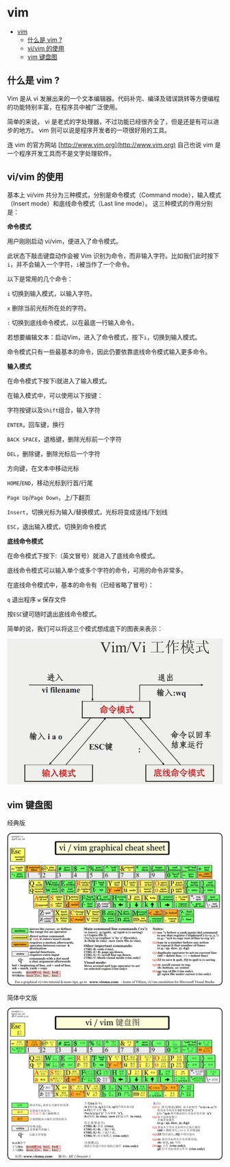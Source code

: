 # vim

- [vim](#vim)
  - [什么是 vim ?](#什么是-vim-)
  - [vi/vim 的使用](#vivim-的使用)
  - [vim 键盘图](#vim-键盘图)

## 什么是 vim ?

Vim 是从 vi 发展出来的一个文本编辑器。代码补完、编译及错误跳转等方便编程的功能特别丰富，在程序员中被广泛使用。

简单的来说， vi 是老式的字处理器，不过功能已经很齐全了，但是还是有可以进步的地方。 vim 则可以说是程序开发者的一项很好用的工具。

连 vim 的官方网站 [http://www.vim.org](http://www.vim.org) 自己也说 vim 是一个程序开发工具而不是文字处理软件。

## vi/vim 的使用

基本上 vi/vim 共分为三种模式，分别是命令模式（Command mode），输入模式（Insert mode）和底线命令模式（Last line mode）。 这三种模式的作用分别是：

**命令模式**

用户刚刚启动 vi/vim，便进入了命令模式。

此状态下敲击键盘动作会被 Vim 识别为命令，而非输入字符。比如我们此时按下`i`，并不会输入一个字符，`i`被当作了一个命令。

以下是常用的几个命令：

`i` 切换到输入模式，以输入字符。

`x` 删除当前光标所在处的字符。

`:` 切换到底线命令模式，以在最底一行输入命令。

若想要编辑文本：启动Vim，进入了命令模式，按下`i`，切换到输入模式。

命令模式只有一些最基本的命令，因此仍要依靠底线命令模式输入更多命令。

**输入模式**

在命令模式下按下i就进入了输入模式。

在输入模式中，可以使用以下按键：

字符按键以及`Shift`组合，输入字符

`ENTER`，回车键，换行

`BACK SPACE`，退格键，删除光标前一个字符

`DEL`，删除键，删除光标后一个字符

方向键，在文本中移动光标

`HOME`/`END`，移动光标到行首/行尾

`Page Up`/`Page Down`，上/下翻页

`Insert`，切换光标为输入/替换模式，光标将变成竖线/下划线

`ESC`，退出输入模式，切换到命令模式

**底线命令模式**

在命令模式下按下:（英文冒号）就进入了底线命令模式。

底线命令模式可以输入单个或多个字符的命令，可用的命令非常多。

在底线命令模式中，基本的命令有（已经省略了冒号）：

`q` 退出程序
`w` 保存文件

按`ESC`键可随时退出底线命令模式。

简单的说，我们可以将这三个模式想成底下的图表来表示：

![vim 工作模式](./resource/vim-vi-work-mode.png)

## vim 键盘图

经典版

![经典版](./resource/vi-vim-cheat-sheet.gif)

简体中文版

![简体中文版](./resource/vi-vim-cheat-sheet-sch.gif)
